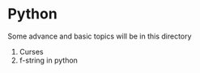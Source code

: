 # Python
Some advance and basic topics will be in this directory

1. Curses
2. f-string in python


